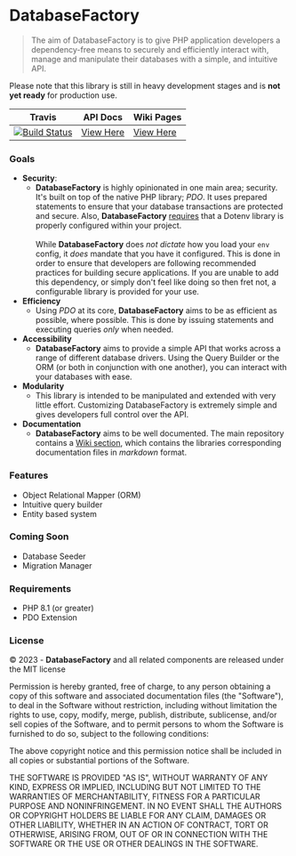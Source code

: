 # DatabaseFactory

> The aim of DatabaseFactory is to give PHP application developers a dependency-free means
> to securely and efficiently interact with, manage and manipulate their databases with a simple,
> and intuitive API.

Please note that this library is still in heavy development stages and is **not yet ready**
for production use.

| Travis                                                                                                                                                      | API Docs                                                  | Wiki Pages                                                     |
|-------------------------------------------------------------------------------------------------------------------------------------------------------------|-----------------------------------------------------------|----------------------------------------------------------------|
| [![Build Status](https://app.travis-ci.com/jason-napolitano/DatabaseFactory.svg?branch=master)](https://app.travis-ci.com/jason-napolitano/DatabaseFactory) | [View Here](https://databasefactory.github.io/framework/) | [View Here](https://github.com/DatabaseFactory/framework/wiki) |

### Goals

- **Security**:
    - **DatabaseFactory** is highly opinionated in one main area; security. It's built on top of the native PHP
      library; _PDO_. It uses prepared statements to
      ensure that your database transactions are protected and secure. Also, **DatabaseFactory** <u>requires</u> that a
      Dotenv
      library is properly configured within your project.
      <br /> <br />
      While **DatabaseFactory** does _not dictate_ how you load
      your `env` config, it _does_ mandate that you have it configured. This is done in order to ensure that developers
      are following recommended practices for building secure applications.
      If you are unable to add this dependency, or simply don't feel like doing so
      then fret not, a configurable library is provided for your use.
- **Efficiency**
    - Using _PDO_ at its core, **DatabaseFactory** aims to be as efficient as possible, where possible. This is done by
      issuing statements and executing queries _only_ when needed.
- **Accessibility**
    - **DatabaseFactory** aims to provide a simple API that works across a range of different database drivers. Using
      the
      Query Builder or the ORM (or both in conjunction with one another), you can interact with your databases with
      ease.
- **Modularity**
    - This library is intended to be manipulated and extended with very little effort. Customizing DatabaseFactory is
      extremely simple and gives developers full control over the API.
- **Documentation**
    - **DatabaseFactory** aims to be well documented. The main repository contains
      a [Wiki section](https://github.com/DatabaseFactory/framework/wiki), which contains the
      libraries
      corresponding documentation files in _markdown_ format.

### Features

- Object Relational Mapper (ORM)
- Intuitive query builder
- Entity based system

### Coming Soon

- Database Seeder
- Migration Manager

### Requirements

- PHP 8.1 (or greater)
- PDO Extension

### License

&copy; 2023 - **DatabaseFactory** and all related components are released under
the MIT license

Permission is hereby granted, free of charge, to any person obtaining a copy
of this software and associated documentation files (the "Software"), to deal
in the Software without restriction, including without limitation the rights
to use, copy, modify, merge, publish, distribute, sublicense, and/or sell
copies of the Software, and to permit persons to whom the Software is
furnished to do so, subject to the following conditions:

The above copyright notice and this permission notice shall be included in all
copies or substantial portions of the Software.

THE SOFTWARE IS PROVIDED "AS IS", WITHOUT WARRANTY OF ANY KIND, EXPRESS OR
IMPLIED, INCLUDING BUT NOT LIMITED TO THE WARRANTIES OF MERCHANTABILITY,
FITNESS FOR A PARTICULAR PURPOSE AND NONINFRINGEMENT. IN NO EVENT SHALL THE
AUTHORS OR COPYRIGHT HOLDERS BE LIABLE FOR ANY CLAIM, DAMAGES OR OTHER
LIABILITY, WHETHER IN AN ACTION OF CONTRACT, TORT OR OTHERWISE, ARISING FROM,
OUT OF OR IN CONNECTION WITH THE SOFTWARE OR THE USE OR OTHER DEALINGS IN THE
SOFTWARE.